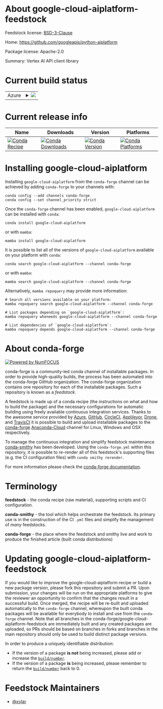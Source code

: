 About google-cloud-aiplatform-feedstock
=======================================

Feedstock license: [BSD-3-Clause](https://github.com/conda-forge/google-cloud-aiplatform-feedstock/blob/main/LICENSE.txt)

Home: https://github.com/googleapis/python-aiplatform

Package license: Apache-2.0

Summary: Vertex AI API client library

Current build status
====================


<table>
    
  <tr>
    <td>Azure</td>
    <td>
      <details>
        <summary>
          <a href="https://dev.azure.com/conda-forge/feedstock-builds/_build/latest?definitionId=15493&branchName=main">
            <img src="https://dev.azure.com/conda-forge/feedstock-builds/_apis/build/status/google-cloud-aiplatform-feedstock?branchName=main">
          </a>
        </summary>
        <table>
          <thead><tr><th>Variant</th><th>Status</th></tr></thead>
          <tbody><tr>
              <td>linux_64_python3.10.____cpython</td>
              <td>
                <a href="https://dev.azure.com/conda-forge/feedstock-builds/_build/latest?definitionId=15493&branchName=main">
                  <img src="https://dev.azure.com/conda-forge/feedstock-builds/_apis/build/status/google-cloud-aiplatform-feedstock?branchName=main&jobName=linux&configuration=linux%20linux_64_python3.10.____cpython" alt="variant">
                </a>
              </td>
            </tr><tr>
              <td>linux_64_python3.11.____cpython</td>
              <td>
                <a href="https://dev.azure.com/conda-forge/feedstock-builds/_build/latest?definitionId=15493&branchName=main">
                  <img src="https://dev.azure.com/conda-forge/feedstock-builds/_apis/build/status/google-cloud-aiplatform-feedstock?branchName=main&jobName=linux&configuration=linux%20linux_64_python3.11.____cpython" alt="variant">
                </a>
              </td>
            </tr><tr>
              <td>linux_64_python3.8.____cpython</td>
              <td>
                <a href="https://dev.azure.com/conda-forge/feedstock-builds/_build/latest?definitionId=15493&branchName=main">
                  <img src="https://dev.azure.com/conda-forge/feedstock-builds/_apis/build/status/google-cloud-aiplatform-feedstock?branchName=main&jobName=linux&configuration=linux%20linux_64_python3.8.____cpython" alt="variant">
                </a>
              </td>
            </tr><tr>
              <td>linux_64_python3.9.____cpython</td>
              <td>
                <a href="https://dev.azure.com/conda-forge/feedstock-builds/_build/latest?definitionId=15493&branchName=main">
                  <img src="https://dev.azure.com/conda-forge/feedstock-builds/_apis/build/status/google-cloud-aiplatform-feedstock?branchName=main&jobName=linux&configuration=linux%20linux_64_python3.9.____cpython" alt="variant">
                </a>
              </td>
            </tr><tr>
              <td>osx_64_python3.10.____cpython</td>
              <td>
                <a href="https://dev.azure.com/conda-forge/feedstock-builds/_build/latest?definitionId=15493&branchName=main">
                  <img src="https://dev.azure.com/conda-forge/feedstock-builds/_apis/build/status/google-cloud-aiplatform-feedstock?branchName=main&jobName=osx&configuration=osx%20osx_64_python3.10.____cpython" alt="variant">
                </a>
              </td>
            </tr><tr>
              <td>osx_64_python3.11.____cpython</td>
              <td>
                <a href="https://dev.azure.com/conda-forge/feedstock-builds/_build/latest?definitionId=15493&branchName=main">
                  <img src="https://dev.azure.com/conda-forge/feedstock-builds/_apis/build/status/google-cloud-aiplatform-feedstock?branchName=main&jobName=osx&configuration=osx%20osx_64_python3.11.____cpython" alt="variant">
                </a>
              </td>
            </tr><tr>
              <td>osx_64_python3.8.____cpython</td>
              <td>
                <a href="https://dev.azure.com/conda-forge/feedstock-builds/_build/latest?definitionId=15493&branchName=main">
                  <img src="https://dev.azure.com/conda-forge/feedstock-builds/_apis/build/status/google-cloud-aiplatform-feedstock?branchName=main&jobName=osx&configuration=osx%20osx_64_python3.8.____cpython" alt="variant">
                </a>
              </td>
            </tr><tr>
              <td>osx_64_python3.9.____cpython</td>
              <td>
                <a href="https://dev.azure.com/conda-forge/feedstock-builds/_build/latest?definitionId=15493&branchName=main">
                  <img src="https://dev.azure.com/conda-forge/feedstock-builds/_apis/build/status/google-cloud-aiplatform-feedstock?branchName=main&jobName=osx&configuration=osx%20osx_64_python3.9.____cpython" alt="variant">
                </a>
              </td>
            </tr><tr>
              <td>osx_arm64_python3.10.____cpython</td>
              <td>
                <a href="https://dev.azure.com/conda-forge/feedstock-builds/_build/latest?definitionId=15493&branchName=main">
                  <img src="https://dev.azure.com/conda-forge/feedstock-builds/_apis/build/status/google-cloud-aiplatform-feedstock?branchName=main&jobName=osx&configuration=osx%20osx_arm64_python3.10.____cpython" alt="variant">
                </a>
              </td>
            </tr><tr>
              <td>osx_arm64_python3.11.____cpython</td>
              <td>
                <a href="https://dev.azure.com/conda-forge/feedstock-builds/_build/latest?definitionId=15493&branchName=main">
                  <img src="https://dev.azure.com/conda-forge/feedstock-builds/_apis/build/status/google-cloud-aiplatform-feedstock?branchName=main&jobName=osx&configuration=osx%20osx_arm64_python3.11.____cpython" alt="variant">
                </a>
              </td>
            </tr><tr>
              <td>osx_arm64_python3.8.____cpython</td>
              <td>
                <a href="https://dev.azure.com/conda-forge/feedstock-builds/_build/latest?definitionId=15493&branchName=main">
                  <img src="https://dev.azure.com/conda-forge/feedstock-builds/_apis/build/status/google-cloud-aiplatform-feedstock?branchName=main&jobName=osx&configuration=osx%20osx_arm64_python3.8.____cpython" alt="variant">
                </a>
              </td>
            </tr><tr>
              <td>osx_arm64_python3.9.____cpython</td>
              <td>
                <a href="https://dev.azure.com/conda-forge/feedstock-builds/_build/latest?definitionId=15493&branchName=main">
                  <img src="https://dev.azure.com/conda-forge/feedstock-builds/_apis/build/status/google-cloud-aiplatform-feedstock?branchName=main&jobName=osx&configuration=osx%20osx_arm64_python3.9.____cpython" alt="variant">
                </a>
              </td>
            </tr><tr>
              <td>win_64_python3.10.____cpython</td>
              <td>
                <a href="https://dev.azure.com/conda-forge/feedstock-builds/_build/latest?definitionId=15493&branchName=main">
                  <img src="https://dev.azure.com/conda-forge/feedstock-builds/_apis/build/status/google-cloud-aiplatform-feedstock?branchName=main&jobName=win&configuration=win%20win_64_python3.10.____cpython" alt="variant">
                </a>
              </td>
            </tr><tr>
              <td>win_64_python3.11.____cpython</td>
              <td>
                <a href="https://dev.azure.com/conda-forge/feedstock-builds/_build/latest?definitionId=15493&branchName=main">
                  <img src="https://dev.azure.com/conda-forge/feedstock-builds/_apis/build/status/google-cloud-aiplatform-feedstock?branchName=main&jobName=win&configuration=win%20win_64_python3.11.____cpython" alt="variant">
                </a>
              </td>
            </tr><tr>
              <td>win_64_python3.8.____cpython</td>
              <td>
                <a href="https://dev.azure.com/conda-forge/feedstock-builds/_build/latest?definitionId=15493&branchName=main">
                  <img src="https://dev.azure.com/conda-forge/feedstock-builds/_apis/build/status/google-cloud-aiplatform-feedstock?branchName=main&jobName=win&configuration=win%20win_64_python3.8.____cpython" alt="variant">
                </a>
              </td>
            </tr><tr>
              <td>win_64_python3.9.____cpython</td>
              <td>
                <a href="https://dev.azure.com/conda-forge/feedstock-builds/_build/latest?definitionId=15493&branchName=main">
                  <img src="https://dev.azure.com/conda-forge/feedstock-builds/_apis/build/status/google-cloud-aiplatform-feedstock?branchName=main&jobName=win&configuration=win%20win_64_python3.9.____cpython" alt="variant">
                </a>
              </td>
            </tr>
          </tbody>
        </table>
      </details>
    </td>
  </tr>
</table>

Current release info
====================

| Name | Downloads | Version | Platforms |
| --- | --- | --- | --- |
| [![Conda Recipe](https://img.shields.io/badge/recipe-google--cloud--aiplatform-green.svg)](https://anaconda.org/conda-forge/google-cloud-aiplatform) | [![Conda Downloads](https://img.shields.io/conda/dn/conda-forge/google-cloud-aiplatform.svg)](https://anaconda.org/conda-forge/google-cloud-aiplatform) | [![Conda Version](https://img.shields.io/conda/vn/conda-forge/google-cloud-aiplatform.svg)](https://anaconda.org/conda-forge/google-cloud-aiplatform) | [![Conda Platforms](https://img.shields.io/conda/pn/conda-forge/google-cloud-aiplatform.svg)](https://anaconda.org/conda-forge/google-cloud-aiplatform) |

Installing google-cloud-aiplatform
==================================

Installing `google-cloud-aiplatform` from the `conda-forge` channel can be achieved by adding `conda-forge` to your channels with:

```
conda config --add channels conda-forge
conda config --set channel_priority strict
```

Once the `conda-forge` channel has been enabled, `google-cloud-aiplatform` can be installed with `conda`:

```
conda install google-cloud-aiplatform
```

or with `mamba`:

```
mamba install google-cloud-aiplatform
```

It is possible to list all of the versions of `google-cloud-aiplatform` available on your platform with `conda`:

```
conda search google-cloud-aiplatform --channel conda-forge
```

or with `mamba`:

```
mamba search google-cloud-aiplatform --channel conda-forge
```

Alternatively, `mamba repoquery` may provide more information:

```
# Search all versions available on your platform:
mamba repoquery search google-cloud-aiplatform --channel conda-forge

# List packages depending on `google-cloud-aiplatform`:
mamba repoquery whoneeds google-cloud-aiplatform --channel conda-forge

# List dependencies of `google-cloud-aiplatform`:
mamba repoquery depends google-cloud-aiplatform --channel conda-forge
```


About conda-forge
=================

[![Powered by
NumFOCUS](https://img.shields.io/badge/powered%20by-NumFOCUS-orange.svg?style=flat&colorA=E1523D&colorB=007D8A)](https://numfocus.org)

conda-forge is a community-led conda channel of installable packages.
In order to provide high-quality builds, the process has been automated into the
conda-forge GitHub organization. The conda-forge organization contains one repository
for each of the installable packages. Such a repository is known as a *feedstock*.

A feedstock is made up of a conda recipe (the instructions on what and how to build
the package) and the necessary configurations for automatic building using freely
available continuous integration services. Thanks to the awesome service provided by
[Azure](https://azure.microsoft.com/en-us/services/devops/), [GitHub](https://github.com/),
[CircleCI](https://circleci.com/), [AppVeyor](https://www.appveyor.com/),
[Drone](https://cloud.drone.io/welcome), and [TravisCI](https://travis-ci.com/)
it is possible to build and upload installable packages to the
[conda-forge](https://anaconda.org/conda-forge) [Anaconda-Cloud](https://anaconda.org/)
channel for Linux, Windows and OSX respectively.

To manage the continuous integration and simplify feedstock maintenance
[conda-smithy](https://github.com/conda-forge/conda-smithy) has been developed.
Using the ``conda-forge.yml`` within this repository, it is possible to re-render all of
this feedstock's supporting files (e.g. the CI configuration files) with ``conda smithy rerender``.

For more information please check the [conda-forge documentation](https://conda-forge.org/docs/).

Terminology
===========

**feedstock** - the conda recipe (raw material), supporting scripts and CI configuration.

**conda-smithy** - the tool which helps orchestrate the feedstock.
                   Its primary use is in the construction of the CI ``.yml`` files
                   and simplify the management of *many* feedstocks.

**conda-forge** - the place where the feedstock and smithy live and work to
                  produce the finished article (built conda distributions)


Updating google-cloud-aiplatform-feedstock
==========================================

If you would like to improve the google-cloud-aiplatform recipe or build a new
package version, please fork this repository and submit a PR. Upon submission,
your changes will be run on the appropriate platforms to give the reviewer an
opportunity to confirm that the changes result in a successful build. Once
merged, the recipe will be re-built and uploaded automatically to the
`conda-forge` channel, whereupon the built conda packages will be available for
everybody to install and use from the `conda-forge` channel.
Note that all branches in the conda-forge/google-cloud-aiplatform-feedstock are
immediately built and any created packages are uploaded, so PRs should be based
on branches in forks and branches in the main repository should only be used to
build distinct package versions.

In order to produce a uniquely identifiable distribution:
 * If the version of a package **is not** being increased, please add or increase
   the [``build/number``](https://docs.conda.io/projects/conda-build/en/latest/resources/define-metadata.html#build-number-and-string).
 * If the version of a package **is** being increased, please remember to return
   the [``build/number``](https://docs.conda.io/projects/conda-build/en/latest/resources/define-metadata.html#build-number-and-string)
   back to 0.

Feedstock Maintainers
=====================

* [@xylar](https://github.com/xylar/)

